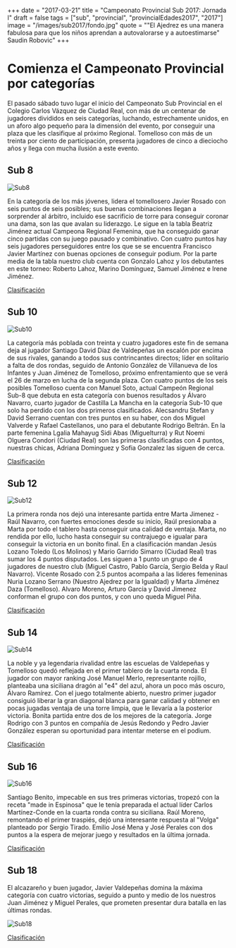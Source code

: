 +++
date = "2017-03-21"
title = "Campeonato Provincial Sub 2017: Jornada I"
draft = false
tags = ["sub", "provincial", "provincialEdades2017", "2017"]
image = "/images/sub2017/fondo.jpg"
quote = "\"El Ajedrez es una manera fabulosa para que los niños aprendan a autovalorarse y a autoestimarse\" Saudin Robovic"
+++

# Comienza el Campeonato Provincial por categorías

El pasado sábado tuvo lugar el inicio del Campeonato Sub Provincial en el Colegio Carlos Vázquez de Ciudad Real, con más de un centenar de jugadores divididos en seis categorías, luchando, estrechamente unidos, en un aforo algo pequeño para la dimensión del evento, por conseguir una plaza que les clasifique al próximo Regional. Tomelloso con más de un treinta por ciento de participación, presenta jugadores de cinco a dieciocho años y llega con mucha ilusión a este evento.
  
## Sub 8

![Sub8](/images/sub2017/sub8.jpg)

En la categoría de los más jóvenes, lidera el tomellosero Javier Rosado con seis puntos de seis posibles; sus buenas combinaciones llegan a sorprender al árbitro, incluido ese sacrificio de torre para conseguir coronar una dama, son las que avalan su liderazgo. Le sigue en la tabla Beatriz Jiménez actual Campeona Regional Femenina, que ha conseguido  ganar cinco partidas con su juego pausado y combinativo. Con cuatro puntos hay seis jugadores perseguidores entre los que se se encuentra Francisco Javier Martínez con buenas opciones de conseguir podium. Por la parte media de la tabla nuestro club cuenta con Gonzalo Lahoz y los debutantes en este torneo: Roberto Lahoz, Marino Domínguez, Samuel Jiménez e Irene Jiménez.

[Clasificación](https://info64.org/provincial-categoria-sub-8-ciudad-real/standings)

## Sub 10

![Sub10](/images/sub2017/sub10.jpg)

La categoría más poblada con treinta y cuatro jugadores este fin de semana deja al jugador Santiago David Díaz de Valdepeñas un escalón por encima de sus rivales, ganando a todos sus contrincantes directos; líder en solitario a falta de dos rondas, seguido de Antonio González de Villanueva de los Infantes y Juan Jiménez de Tomelloso, próximo enfrentamiento que se verá el 26 de marzo en lucha de la segunda plaza. Con cuatro puntos de los seis posibles Tomelloso cuenta con Manuel Soto, actual Campeón Regional Sub-8 que debuta en esta categoría con buenos resultados y Álvaro Navarro, cuarto jugador de Castilla La Mancha en la categoría Sub-10 que solo ha perdido con los dos primeros clasificados. Alecsandru Stefan y David Serrano cuentan con tres puntos en su haber, con dos Miguel Valverde y Rafael Castellanos, uno para el debutante Rodrigo Beltrán. En la parte femenina Lgalia Mahayug Sidi Abas (Miguelturra) y Rut Noemi Olguera Condori (Ciudad Real) son las primeras clasificadas con 4 puntos, nuestras chicas, Adriana Dominguez y Sofia Gonzalez las siguen de cerca.

[Clasificación](https://info64.org/provincial-categoria-sub-10-ciudad-real/standings)

## Sub 12

![Sub12](/images/sub2017/sub12.jpg)

La primera ronda nos dejó una interesante partida entre Marta Jimenez - Raúl Navarro, con fuertes emociones desde su inicio, Raúl presionaba a Marta por todo el tablero hasta conseguir una calidad de ventaja. Marta, no rendida por ello, lucho hasta conseguir su contrajuego e igualar para conseguir la victoria en un bonito final. En a clasificación mandan Jesús Lozano Toledo (Los Molinos) y Mario Garrido Simarro (Ciudad Real) tras sumar los 4 puntos disputados. Les siguen a 1 punto un grupo de 4 jugadores de nuestro club (Miguel Castro, Pablo García, Sergio Belda y Raul Navarro). Vicente Rosado  con 2.5 puntos acompaña a las lideres femeninas Nuria Lozano Serrano (Nuestro Ajedrez por la Igualdad) y Marta Jiménez Daza (Tomelloso). Alvaro Moreno, Arturo García y David Jimenez conforman el grupo con dos puntos, y con uno queda Miguel Piña.

[Clasificación](https://info64.org/provincial-categoria-sub-14-ciudad-real/standings)

## Sub 14

![Sub14](/images/sub2017/sub14.jpg)

La noble y ya legendaria rivalidad entre las escuelas de Valdepeñas y Tomelloso quedó reflejada en el primer tablero de la cuarta ronda. El jugador con mayor ranking José Manuel Merlo, representante rojillo, planteaba una siciliana dragón al "e4" del azul, ahora un poco más oscuro, Álvaro Ramírez. Con el juego totalmente abierto, nuestro primer jugador consiguió liberar la gran diagonal blanca para ganar calidad y obtener en pocas jugadas ventaja de una torre limpia, que le llevaría a la posterior victoria. Bonita partida entre dos de los mejores de la categoría. Jorge Rodrigo con 3 puntos en compañía de Jesús Redondo y Pedro Javier González esperan su oportunidad para intentar meterse en el podium. 

[Clasificación](https://info64.org/provincial-categoria-sub-14-ciudad-real/standings)

## Sub 16

![Sub16](/images/sub2017/sub16.jpg)

Santiago Benito, impecable en sus tres primeras victorias, tropezó con la receta "made in Espinosa" que le tenía preparada el actual líder Carlos Martínez-Conde en la cuarta ronda contra su siciliana. Raúl Moreno, remontando el primer traspiés, dejó una interesante respuesta al "Volga" planteado por Sergio Tirado. Emilio José Mena y José Perales con dos puntos a la espera de mejorar juego y resultados en la última jornada. 

[Clasificación](https://info64.org/provincial-categoria-sub-16-ciudad-real/standings)

## Sub 18

El alcazareño y buen jugador, Javier Valdepeñas domina la máxima categoría con cuatro victorias, seguido a punto y medio de los nuestros Juan Jiménez y Miguel Perales, que prometen presentar dura batalla en las últimas rondas. 

![Sub18](/images/sub2017/sub18.jpg)

[Clasificación](https://info64.org/provincial-categoria-sub-18-ciudad-real/standings)